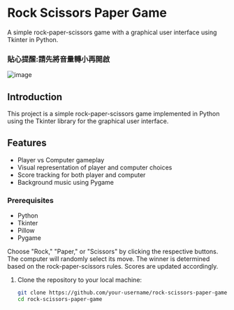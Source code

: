 # Rock Scissors Paper Game
A simple rock-paper-scissors game with a graphical user interface using Tkinter in Python.

### 貼心提醒:請先將音量轉小再開啟
![image](https://github.com/sylvia8813/scissor_paper_rock/assets/145385712/6965aa23-6015-4257-aa8f-174a5010c3ac)

## Introduction
This project is a simple rock-paper-scissors game implemented in Python using the Tkinter library for the graphical user interface.

## Features
- Player vs Computer gameplay
- Visual representation of player and computer choices
- Score tracking for both player and computer
- Background music using Pygame

### Prerequisites
- Python
- Tkinter
- Pillow
- Pygame

Choose "Rock," "Paper," or "Scissors" by clicking the respective buttons.
The computer will randomly select its move.
The winner is determined based on the rock-paper-scissors rules.
Scores are updated accordingly.

1. Clone the repository to your local machine:

   ```bash
   git clone https://github.com/your-username/rock-scissors-paper-game.git
   cd rock-scissors-paper-game
